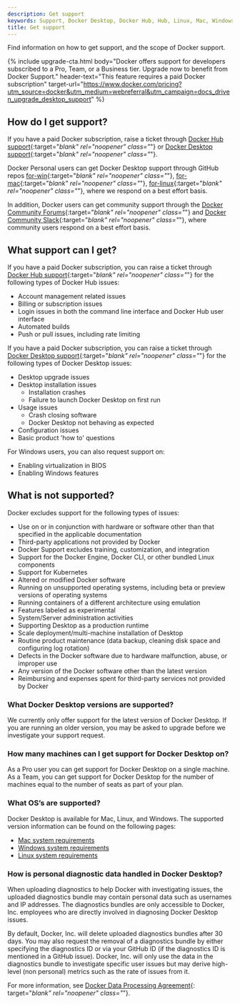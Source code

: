 ```yaml
---
description: Get support
keywords: Support, Docker Desktop, Docker Hub, Hub, Linux, Mac, Windows
title: Get support
---
```


Find information on how to get support, and the scope of Docker support.

{% include upgrade-cta.html
  body="Docker offers support for developers subscribed to a Pro, Team, or a Business tier. Upgrade now to benefit from Docker Support."
  header-text="This feature requires a paid Docker subscription"
  target-url="https://www.docker.com/pricing?utm_source=docker&utm_medium=webreferral&utm_campaign=docs_driven_upgrade_desktop_support"
%}

## How do I get support?

If you have a paid Docker subscription, raise a ticket through [Docker Hub support](https://hub.docker.com/support/contact/){:target="_blank" rel="noopener" class="_"} or [Docker Desktop support](https://hub.docker.com/support/desktop/){:target="_blank" rel="noopener" class="_"}.

Docker Personal users can get Docker Desktop support through GitHub repos [for-win](https://github.com/docker/for-win){:target="_blank" rel="noopener" class="_"}, [for-mac](https://github.com/docker/for-mac){:target="_blank" rel="noopener" class="_"}, [for-linux](https://github.com/docker/for-linux){:target="_blank" rel="noopener" class="_"}, where we respond on a best effort basis.

In addition, Docker users can get community support through the [Docker Community Forums](https://forums.docker.com/){:target="_blank" rel="noopener" class="_"} and [Docker Community Slack](https://dockercommunity.slack.com/){:target="_blank" rel="noopener" class="_"}, where community users respond on a best effort basis.

## What support can I get?

If you have a paid Docker subscription, you can raise a ticket through [Docker Hub support](https://hub.docker.com/support/contact/){:target="_blank" rel="noopener" class="_"} for the following types of Docker Hub issues:

   * Account management related issues
   * Billing or subscription issues
   * Login issues in both the command line interface and Docker Hub user interface
   * Automated builds
   * Push or pull issues, including rate limiting

If you have a paid Docker subscription, you can raise a ticket through [Docker Desktop support](https://hub.docker.com/support/deskop/){:target="_blank" rel="noopener" class="_"} for the following types of Docker Desktop issues:

   * Desktop upgrade issues
   * Desktop installation issues
      * Installation crashes
      * Failure to launch Docker Desktop on first run
   * Usage issues
      * Crash closing software
      * Docker Desktop not behaving as expected
   * Configuration issues
   * Basic product 'how to' questions

   For Windows users, you can also request support on:
   * Enabling virtualization in BIOS
   * Enabling Windows features


## What is not supported?

Docker excludes support for the following types of issues:
   * Use on or in conjunction with hardware or software other than that specified in the applicable documentation
   * Third-party applications not provided by Docker
   * Docker Support excludes training, customization, and integration
   * Support for the Docker Engine, Docker CLI, or other bundled Linux components
   * Support for Kubernetes
   * Altered or modified Docker software
   * Running on unsupported operating systems, including beta or preview versions of operating systems
   * Running containers of a different architecture using emulation
   * Features labeled as experimental
   * System/Server administration activities
   * Supporting Desktop as a production runtime
   * Scale deployment/multi-machine installation of Desktop
   * Routine product maintenance (data backup, cleaning disk space and configuring log rotation)
   * Defects in the Docker software due to hardware malfunction, abuse, or improper use
   * Any version of the Docker software other than the latest version
   * Reimbursing and expenses spent for third-party services not provided by Docker

### What Docker Desktop versions are supported?

We currently only offer support for the latest version of Docker Desktop. If you are running an older version, you may be asked to upgrade before we investigate your support request.

### How many machines can I get support for Docker Desktop on?

As a Pro user you can get support for Docker Desktop on a single machine.
As a Team, you can get support for Docker Desktop for the number of machines equal to the number of seats as part of your plan.

### What OS’s are supported?

Docker Desktop is available for Mac, Linux, and Windows. The supported version information can be found on the following pages:

* [Mac system requirements](../desktop/mac//install.md#system-requirements)
* [Windows system requirements](../desktop/windows/install.md#system-requirements)
* [Linux system requirements](../desktop/linux/install.md#system-requirements)

### How is personal diagnostic data handled in Docker Desktop?

When uploading diagnostics to help Docker with investigating issues, the uploaded diagnostics bundle may contain personal data such as usernames and IP addresses. The diagnostics bundles are only accessible to Docker, Inc.
employees who are directly involved in diagnosing Docker Desktop issues.

By default, Docker, Inc. will delete uploaded diagnostics bundles after 30 days. You may also request the removal of a diagnostics bundle by either specifying the diagnostics ID or via your GitHub ID (if the diagnostics ID is mentioned in a GitHub issue). Docker, Inc. will only use the data in the diagnostics bundle to investigate specific user issues but may derive high-level (non personal) metrics such as the rate of issues from it.

For more information, see [Docker Data Processing Agreement](https://www.docker.com/legal/data-processing-agreement){: target="_blank" rel="noopener" class="_"}.